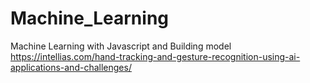 # Machine_Learning
Machine Learning with Javascript and Building model 
https://intellias.com/hand-tracking-and-gesture-recognition-using-ai-applications-and-challenges/
